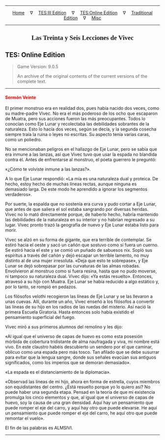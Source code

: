 
---

<!-- Jekyll Page Links -->

<center>
<a href="../../../../index.html">Home</a>
&emsp;&nabla;&emsp;
<a href="../../../index-tes3.html">TES:III Edition</a>
&emsp;&nabla;&emsp;
<a href="../../../index-teso.html">TES:Online Edition</a>
&emsp;&nabla;&emsp;
<a href="../../../index-traditional.html">Traditional Edition</a>
&emsp;&nabla;&emsp;
<a href="../../../index-misc.html">Misc</a>
</center>

<!-- Markdown Body Below: -->

---

<center>
<h2><span style="font-family:Georgia">Las Treinta y Seis Lecciones de Vivec</span></h2>
</center>

## TES: Online Edition

> Game Version: 9.0.5
>
> An archive of the original contents of the current versions of the complete text.

---

#### <span style="color:red">Sermón Veinte</span>

El primer monstruo era en realidad dos, pues había nacido dos veces, como su madre-padre Vivec. No era el más poderoso de los ocho que escaparon de Muatra, pero sus acciones fueron las más preocupantes. Todos lo conocían como Eje Lunar y recolectaba las debilidades sobrantes de la naturaleza. Esto lo hacía dos veces, según se decía, y la segunda cosecha siempre traía la ruina o leyes no escritas. Su aspecto tenía varias caras, como un poliedro.

No se mencionaban peligros en el hallazgo de Eje Lunar, pero se sabía que era inmune a las lanzas, así que Vivec tuvo que usar la espada no blandida contra él. Antes de enfrentarse al monstruo, el poeta guerrero le preguntó:

«¿Cómo te volviste inmune a las lanzas?».

A lo que Eje Lunar respondió: «La mía es una naturaleza dual y proteica. De hecho, estoy hecho de muchas líneas rectas, aunque ninguna es demasiado larga. De este modo he aprendido a ignorar los segmentos verdaderos».

Por suerte, la espalda que no sostenía era curva y pudo cortar a Eje Lunar, que antes de que saliera el sol estaba sangrando por diversas heridas. Vivec no lo mató directamente porque, de haberlo hecho, habría mantenido las debilidades de la naturaleza en su interior y no habrían regresado a su lugar. Vivec pronto trazó la geografía de nuevo y Eje Lunar estaba listo para morir.

Vivec se alzó en su forma de gigante, que era terrible de contemplar. Se estiró hacia el oeste y sacó un cañón que sostuvo como si fuera un cuerno. Se estiró hacia el este y se comió un puñado de sabuesos nix. Sopló sus espíritus a través del cañón y dejó escapar un terrible lamento, no muy distinto al de una mujer irresoluta.
«Deja que esto te sobrepase», y Eje Lunar se dejó sobrepasar por las curvaturas de las almas robadas. Envolvieron al monstruo como si fuera resina, hasta que no pudo moverse, ni tampoco su naturaleza dual.
Vivec dijo: «Ya estás resuelto». Entonces, atravesó a su hijo con Muatra. Eje Lunar se había reducido a algo estático y, por lo tanto, se rompió en pedazos.

Los filósofos velothi recogieron las líneas de Eje Lunar y se las llevaron a unas cuevas. Allí, durante un año, Vivec enseñó a los filósofos a convertir las líneas de su hijo en los radios de las ruedas del misterio. Así nació la primera Escuela Giratoria. Hasta entonces solo había existido el pensamiento superficial del fuego.

Vivec miró a sus primeros alumnos del remolino y les dijo:

«Al igual que el universo de capas de huevo es como esta posesión mórbida de cobertura tridistante de alma naufragada y viva, mi nombre está vivo. En este claustro habéis descubierto un sendero por el que caminar, oblicuo como una espada pero más tosco. Tan afilado que se debe susurrar para evitar que la lengua sangre, donde sus señales evacúan sus antiguos significados, como los imperios que se demoran demasiado».

«La espada es el distanciamiento de la diplomacia».

«Observad las líneas de mi hijo, ahora en forma de estrella, cuyos miembros son equidistantes del centro. ¿Está resuelto porque yo lo quiero así? No puede haber una segunda etapa. Pensad en la teoría de que mi existencia promulga los cinco elementos y que, al igual que el universo de capas de huevo, soy la causa de una gran densidad. Aquí hay un pensamiento que puede romper el eje del carro, y aquí hay otro que puede elevarse. He aquí un pensamiento que puede romper el eje del carro, he aquí otro que puede remontar el vuelo».

El fin de las palabras es ALMSIVI.

---
